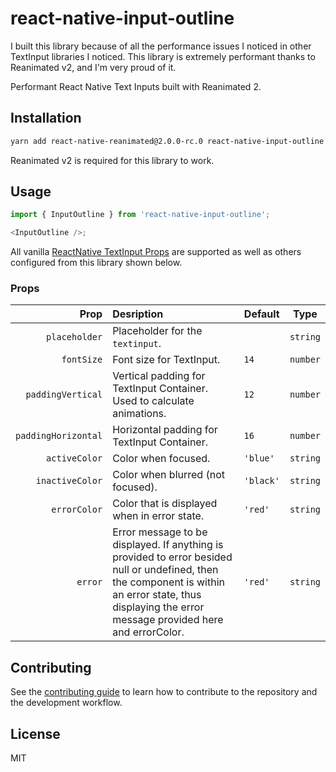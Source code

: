 # react-native-input-outline

I built this library because of all the performance issues I noticed in other TextInput libraries I noticed.
This library is extremely performant thanks to Reanimated v2, and I'm very proud of it.

Performant React Native Text Inputs built with Reanimated 2.

## Installation

```sh
yarn add react-native-reanimated@2.0.0-rc.0 react-native-input-outline
```

Reanimated v2 is required for this library to work.

## Usage

```js
import { InputOutline } from 'react-native-input-outline';

<InputOutline />;
```

All vanilla [ReactNative TextInput Props](https://reactnative.dev/docs/textinput#props) are supported as well as others configured from this library shown below.

### Props

|                Prop | Desription                                                                                                                                                                                              | Default   | Type     |
| ------------------: | :------------------------------------------------------------------------------------------------------------------------------------------------------------------------------------------------------ | --------- | -------- |
|       `placeholder` | Placeholder for the `textinput`.                                                                                                                                                                        |           | `string` |
|          `fontSize` | Font size for TextInput.                                                                                                                                                                                | `14`      | `number` |
|   `paddingVertical` | Vertical padding for TextInput Container. Used to calculate animations.                                                                                                                                 | `12`      | `number` |
| `paddingHorizontal` | Horizontal padding for TextInput Container.                                                                                                                                                             | `16`      | `number` |
|       `activeColor` | Color when focused.                                                                                                                                                                                     | `'blue'`  | `string` |
|     `inactiveColor` | Color when blurred (not focused).                                                                                                                                                                       | `'black'` | `string` |
|        `errorColor` | Color that is displayed when in error state.                                                                                                                                                            | `'red'`   | `string` |
|             `error` | Error message to be displayed. If anything is provided to error besided null or undefined, then the component is within an error state, thus displaying the error message provided here and errorColor. | `'red'`   | `string` |

## Contributing

See the [contributing guide](CONTRIBUTING.md) to learn how to contribute to the repository and the development workflow.

## License

MIT
